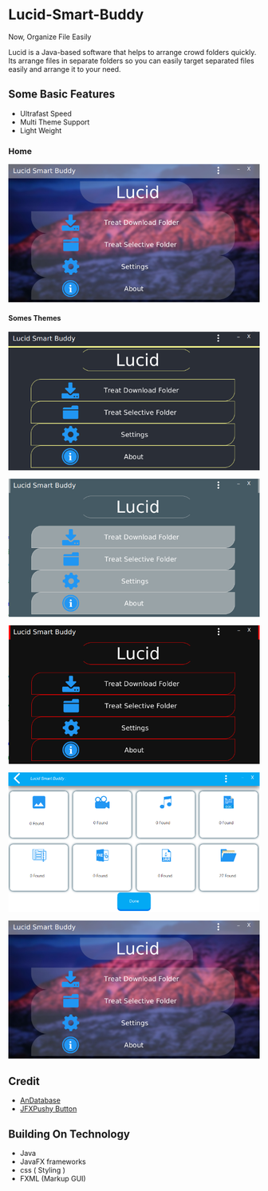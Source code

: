 # Lucid-Smart-Buddy
Now, Organize File Easily

Lucid is a Java-based software that helps to arrange crowd folders quickly. Its arrange files in separate folders so you can easily target separated files easily and arrange it to your need.

## Some Basic Features  
* Ultrafast Speed
* Multi Theme Support
* Light Weight

### Home 
![Home](https://github.com/Anikeshpatel/Lucid-Smart-Buddy/raw/master/src/Resources/screenshot/scrn2.png)  

#### Somes Themes  
![Dark](https://github.com/Anikeshpatel/Lucid-Smart-Buddy/raw/master/src/Resources/screenshot/scrn1.png)

![Light](https://github.com/Anikeshpatel/Lucid-Smart-Buddy/raw/master/src/Resources/screenshot/scrn3.png)

![Danger](https://github.com/Anikeshpatel/Lucid-Smart-Buddy/raw/master/src/Resources/screenshot/scrn4.png)

  
![Working UI](https://raw.githubusercontent.com/Anikeshpatel/Lucid-Smart-Buddy/master/src/Resources/screenshot/Untitled-2.png)

![Temp](https://raw.githubusercontent.com/Anikeshpatel/Lucid-Smart-Buddy/master/src/Resources/screenshot/scrn2.png)
      
      
      
## Credit

- [AnDatabase](https://github.com/anongrp/andatabase)
- [JFXPushy Button](https://github.com/Anikeshpatel/JFXPushyButton)  

  
## Building On Technology
- Java
- JavaFX frameworks
- css ( Styling )
- FXML (Markup GUI)
